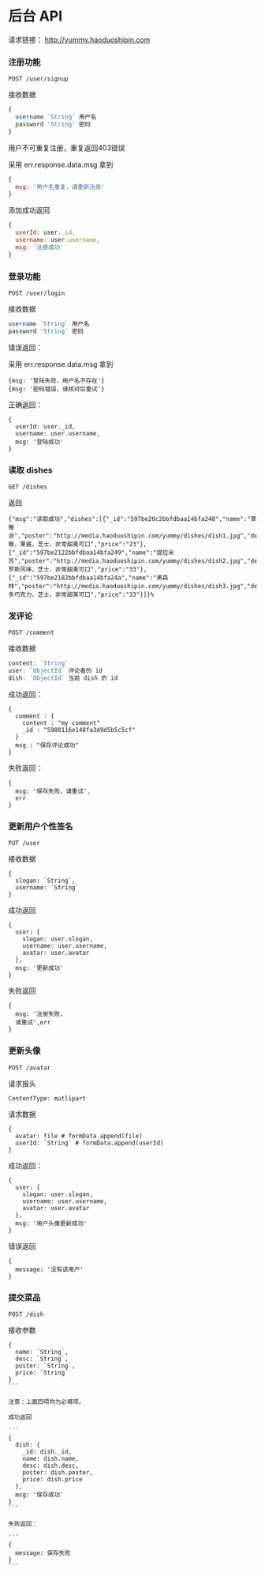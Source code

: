 # 后台 API

请求链接： http://yummy.haoduoshipin.com


### 注册功能

```
POST /user/signup
```

接收数据

```js
{
  username `String` 用户名
  password 'String' 密码
}
```

用户不可重复注册，重复返回403错误

采用 err.response.data.msg 拿到

```js
{
  msg: '用户名重复，请重新注册'
}
```

添加成功返回

```js
{
  userId: user._id,
  username: user.username,
  msg: '注册成功'
}
```

### 登录功能

```
POST /user/login
```

接收数据


```js
username `String` 用户名
password 'String' 密码
```

错误返回：

采用 err.response.data.msg 拿到

```
{msg: '登陆失败，用户名不存在'}
{msg: '密码错误，请核对后重试'}
```

正确返回：

```
{
  userId: user._id,
  username: user.username,
  msg: '登陆成功'
}
```

### 读取 dishes

```
GET /dishes
```

返回

```
{"msg":"读取成功","dishes":[{"_id":"597be20c2bbfdbaa14bfa248","name":"草莓派","poster":"http://media.haoduoshipin.com/yummy/dishes/dish1.jpg","desc":"草莓，果酱，芝士，非常甜美可口","price":"23"},{"_id":"597be2122bbfdbaa14bfa249","name":"提拉米苏","poster":"http://media.haoduoshipin.com/yummy/dishes/dish2.jpg","desc":"俄罗斯风味，芝士，非常甜美可口","price":"33"},{"_id":"597be2182bbfdbaa14bfa24a","name":"黑森林","poster":"http://media.haoduoshipin.com/yummy/dishes/dish3.jpg","desc":"很多巧克力，芝士，非常甜美可口","price":"33"}]}%
```


### 发评论

```
POST /comment
```

接收数据


```js
content: `String`
user: `ObjectId` 评论者的 id
dish: `ObjectId` 当前 dish 的 id
```

成功返回：

```
{
  comment : {
    content : "my comment"
    _id : "5980116e148fa3d9d5b5c5cf"
  }
  msg : "保存评论成功"
}
```

失败返回：

```
{
  msg: '保存失败，请重试',
  err
}
```

### 更新用户个性签名

```
PUT /user
```

接收数据

```
{
  slogan: `String`,
  username: `String`
}

```

成功返回

```
{
  user: {
    slogan: user.slogan,
    username: user.username,
    avatar: user.avatar
  },
  msg: '更新成功'
}
```

失败返回

```
{
  msg: '注册失败，
  请重试',err
}
```


### 更新头像


```
POST /avatar
```


请求报头

```
ContentType: mutlipart
```

请求数据

```
{
  avatar: file # formData.append(file)
  userId: `String` # formData.append(userId)
}
```

成功返回：

```
{
  user: {
    slogan: user.slogan,
    username: user.username,
    avatar: user.avatar
  },
  msg: '用户头像更新成功'
}
```

错误返回

```
{
  message: '没有该用户'
}
```


### 提交菜品


```
POST /dish
```

接收参数

````
{
  name: `String`,
  desc: `String`,
  poster: `String`,
  price: `String`
}
```

注意：上面四项均为必填项。

成功返回

```
{
  dish: {
    _id: dish._id,
    name: dish.name,
    desc: dish.desc,
    poster: dish.poster,
    price: dish.price
  },
  msg: '保存成功'
}
```

失败返回：

```
{
  message: 保存失败
}
```

